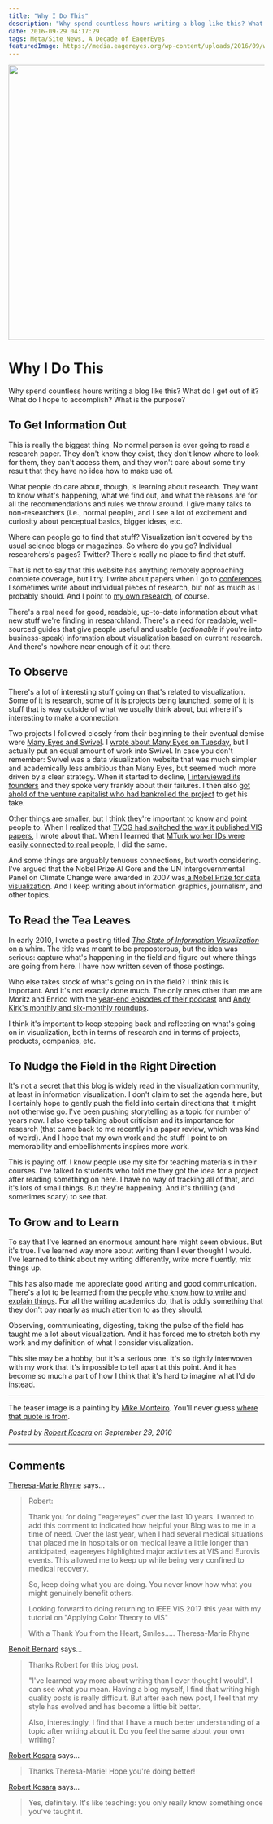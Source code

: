 ```yaml
---
title: "Why I Do This"
description: "Why spend countless hours writing a blog like this? What do I get out of it? What do I hope to accomplish? What is the purpose?"
date: 2016-09-29 04:17:29
tags: Meta/Site News, A Decade of EagerEyes
featuredImage: https://media.eagereyes.org/wp-content/uploads/2016/09/why-teaser.jpg
---
```


<p align="center"><img src="https://media.eagereyes.org/wp-content/uploads/2016/09/why-teaser.jpg" width="720" height="540" /></p>

# Why I Do This

Why spend countless hours writing a blog like this? What do I get out of it? What do I hope to accomplish? What is the purpose?

## To Get Information Out

This is really the biggest thing. No normal person is ever going to read a research paper. They don't know they exist, they don't know where to look for them, they can't access them, and they won't care about some tiny result that they have no idea how to make use of.

What people do care about, though, is learning about research. They want to know what's happening, what we find out, and what the reasons are for all the recommendations and rules we throw around. I give many talks to non-researchers (i.e., normal people), and I see a lot of excitement and curiosity about perceptual basics, bigger ideas, etc.

Where can people go to find that stuff? Visualization isn't covered by the usual science blogs or magazines. So where do you go? Individual researchers's pages? Twitter? There's really no place to find that stuff.

That is not to say that this website has anything remotely approaching complete coverage, but I try. I write about papers when I go to <a href="/tag/conference">conferences</a>. I sometimes write about individual pieces of research, but not as much as I probably should. And I point to <a href="/section/papers">my own research</a>, of course.

There's a real need for good, readable, up-to-date information about what new stuff we're finding in researchland. There's a need for readable, well-sourced guides that give people useful and usable (<em>actionable</em> if you're into business-speak) information about visualization based on current research. And there's nowhere near enough of it out there.

## To Observe

There's a lot of interesting stuff going on that's related to visualization. Some of it is research, some of it is projects being launched, some of it is stuff that is way outside of what we usually think about, but where it's interesting to make a connection.

Two projects I followed closely from their beginning to their eventual demise were <a href="/criticism/swivel-vs-many-eyes">Many Eyes and Swivel</a>. I <a href="/blog/2016/the-controversies">wrote about Many Eyes on Tuesday</a>, but I actually put an equal amount of work into Swivel. In case you don't remember: Swivel was a data visualization website that was much simpler and academically less ambitious than Many Eyes, but seemed much more driven by a clear strategy. When it started to decline, <a href="/criticism/the-rise-and-fall-of-swivel">I interviewed its founders</a> and they spoke very frankly about their failures. I then also <a href="/criticism/swivel-part-2-solving-a-single-problem">got ahold of the venture capitalist who had bankrolled the project</a> to get his take.

Other things are smaller, but I think they're important to know and point people to. When I realized that <a href="/blog/2015/vis-proceedings-now-in-the-january-issue-of-tvcg">TVCG had switched the way it published VIS papers</a>, I wrote about that. When I learned that <a href="/blog/2016/mturk-ids-are-not-anonymous">MTurk worker IDs were easily connected to real people</a>, I did the same.

And some things are arguably tenuous connections, but worth considering. I've argued that the Nobel Prize Al Gore and the UN Intergovernmental Panel on Climate Change were awarded in 2007 was<a href="/blog/2007/nobel-prize-for-charts"> a Nobel Prize for data visualization</a>. And I keep writing about information graphics, journalism, and other topics.

## To Read the Tea Leaves

In early 2010, I wrote a posting titled <a href="/blog/2010/state-of-infovis-2010"><em>The State of Information Visualization</em></a> on a whim. The title was meant to be preposterous, but the idea was serious: capture what's happening in the field and figure out where things are going from here. I have now written seven of those postings.

Who else takes stock of what's going on in the field? I think this is important. And it's not exactly done much. The only ones other than me are Moritz and Enrico with the <a href="http://datastori.es">year-end episodes of their podcast</a> and <a href="http://visualisingdata.com">Andy Kirk's monthly and six-monthly roundups</a>.

I think it's important to keep stepping back and reflecting on what's going on in visualization, both in terms of research and in terms of projects, products, companies, etc.

## To Nudge the Field in the Right Direction

It's not a secret that this blog is widely read in the visualization community, at least in information visualization. I don't claim to set the agenda here, but I certainly hope to gently push the field into certain directions that it might not otherwise go. I've been pushing storytelling as a topic for number of years now. I also keep talking about criticism and its importance for research (that came back to me recently in a paper review, which was kind of weird). And I hope that my own work and the stuff I point to on memorability and embellishments inspires more work.

This is paying off. I know people use my site for teaching materials in their courses. I've talked to students who told me they got the idea for a project after reading something on here. I have no way of tracking all of that, and it's lots of small things. But they're happening. And it's thrilling (and sometimes scary) to see that.

## To Grow and to Learn

To say that I've learned an enormous amount here might seem obvious. But it's true. I've learned way more about writing than I ever thought I would. I've learned to think about my writing differently, write more fluently, mix things up.

This has also made me appreciate good writing and good communication. There's a lot to be learned from the people <a href="/blog/2015/review-munroes-thing-explainer-and-pinkers-sense-of-style">who know how to write and explain things</a>. For all the writing academics do, that is oddly something that they don't pay nearly as much attention to as they should.

Observing, communicating, digesting, taking the pulse of the field has taught me a lot about visualization. And it has forced me to stretch both my work and my definition of what I consider visualization.

This site may be a hobby, but it's a serious one. It's so tightly interwoven with my work that it's impossible to tell apart at this point. And it has become so much a part of how I think that it's hard to imagine what I'd do instead.

<hr />

The teaser image is a painting by <a href="https://twitter.com/monteiro">Mike Monteiro</a>. You'll never guess <a href="http://www.grammarphobia.com/blog/2011/10/bridges.html">where that quote is from</a>.


_Posted by <a href="/about">Robert Kosara</a> on September 29, 2016_


<aside class="comments">

---
## Comments

<a href="http://theresamariehyne.com" rel="nofollow noopener" target="_blank">Theresa-Marie Rhyne</a> says…
>	Robert:  
>	
>	Thank you for doing "eagereyes" over the last 10 years.  I wanted to add this comment to indicated how helpful your Blog was to me in a time of need.  Over the last year, when I had several medical situations that placed me in hospitals or on medical leave a little longer than anticipated, eagereyes highlighted major activities at VIS and Eurovis events.  This allowed me to keep up while being very confined to medical recovery. 
>	
>	So, keep doing what you are doing.  You never know how what you might genuinely benefit others.
>	
>	Looking forward to doing returning to IEEE VIS 2017 this year with my tutorial on "Applying Color Theory to VIS" 
>	
>	With a Thank You from the Heart,   Smiles..... Theresa-Marie Rhyne

<a href="https://benbernardblog.com" rel="nofollow noopener" target="_blank">Benoit Bernard</a> says…
>	Thanks Robert for this blog post.
>	
>	"I've learned way more about writing than I ever thought I would". I can see what you mean. Having a blog myself, I find that writing high quality posts is really difficult. But after each new post, I feel that my style has evolved and has become a little bit better.
>	
>	Also, interestingly, I find that I have a much better understanding of a topic after writing about it. Do you feel the same about your own writing?

<a href="/about" rel="nofollow noopener" target="_blank">Robert Kosara</a> says…
>	Thanks Theresa-Marie! Hope you're doing better!

<a href="/about" rel="nofollow noopener" target="_blank">Robert Kosara</a> says…
>	Yes, definitely. It's like teaching: you only really know something once you've taught it.

</aside>

